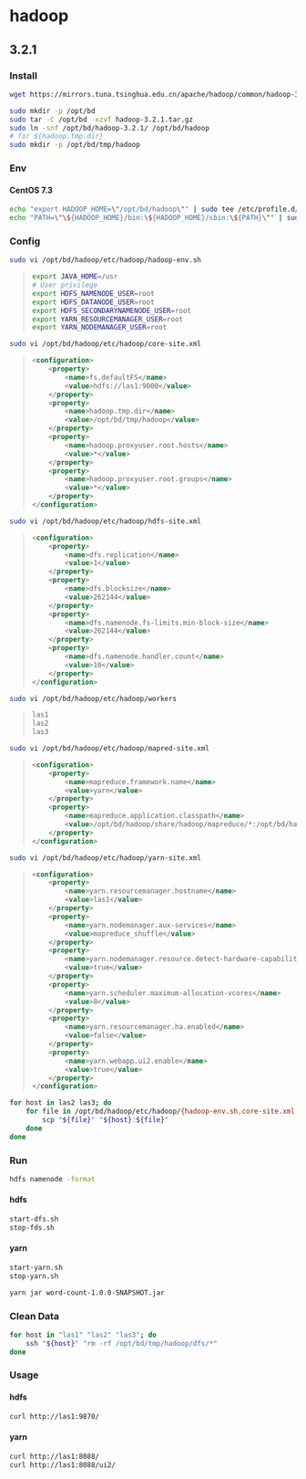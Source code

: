 # hadoop

## 3.2.1

### Install

```bash
wget https://mirrors.tuna.tsinghua.edu.cn/apache/hadoop/common/hadoop-3.2.1/hadoop-3.2.1.tar.gz
```

```bash
sudo mkdir -p /opt/bd
sudo tar -C /opt/bd -xzvf hadoop-3.2.1.tar.gz
sudo ln -snf /opt/bd/hadoop-3.2.1/ /opt/bd/hadoop
# for ${hadoop.tmp.dir}
sudo mkdir -p /opt/bd/tmp/hadoop
```

### Env

#### CentOS 7.3

```bash
echo "export HADOOP_HOME=\"/opt/bd/hadoop\"" | sudo tee /etc/profile.d/hadoop.sh
echo "PATH=\"\${HADOOP_HOME}/bin:\${HADOOP_HOME}/sbin:\${PATH}\"" | sudo tee -a /etc/profile.d/hadoop.sh
```

### Config

```bash
sudo vi /opt/bd/hadoop/etc/hadoop/hadoop-env.sh
```

> ```bash
> export JAVA_HOME=/usr
> # User privilege
> export HDFS_NAMENODE_USER=root
> export HDFS_DATANODE_USER=root
> export HDFS_SECONDARYNAMENODE_USER=root
> export YARN_RESOURCEMANAGER_USER=root
> export YARN_NODEMANAGER_USER=root
> ```

```bash
sudo vi /opt/bd/hadoop/etc/hadoop/core-site.xml
```

> ```xml
> <configuration>
>     <property>
>         <name>fs.defaultFS</name>
>         <value>hdfs://las1:9000</value>
>     </property>
>     <property>
>         <name>hadoop.tmp.dir</name>
>         <value>/opt/bd/tmp/hadoop</value>
>     </property>
>     <property>
>         <name>hadoop.proxyuser.root.hosts</name>
>         <value>*</value>
>     </property>
>     <property>
>         <name>hadoop.proxyuser.root.groups</name>
>         <value>*</value>
>     </property>
> </configuration>
> ```

```bash
sudo vi /opt/bd/hadoop/etc/hadoop/hdfs-site.xml
```

> ```xml
> <configuration>
>     <property>
>         <name>dfs.replication</name>
>         <value>1</value>
>     </property>
>     <property>
>         <name>dfs.blocksize</name>
>         <value>262144</value>
>     </property>
>     <property>
>         <name>dfs.namenode.fs-limits.min-block-size</name>
>         <value>262144</value>
>     </property>
>     <property>
>         <name>dfs.namenode.handler.count</name>
>         <value>10</value>
>     </property>
> </configuration>
> ```

```bash
sudo vi /opt/bd/hadoop/etc/hadoop/workers
```

> ```txt
> las1
> las2
> las3
> ```

```bash
sudo vi /opt/bd/hadoop/etc/hadoop/mapred-site.xml
```

> ```xml
> <configuration>
>     <property>
>         <name>mapreduce.framework.name</name>
>         <value>yarn</value>
>     </property>
>     <property>
>         <name>mapreduce.application.classpath</name>
>         <value>/opt/bd/hadoop/share/hadoop/mapreduce/*:/opt/bd/hadoop/share/hadoop/mapreduce/lib/*</value>
>     </property>
> </configuration>
> ```

```bash
sudo vi /opt/bd/hadoop/etc/hadoop/yarn-site.xml
```

> ```xml
> <configuration>
>     <property>
>         <name>yarn.resourcemanager.hostname</name>
>         <value>las1</value>
>     </property>
>     <property>
>         <name>yarn.nodemanager.aux-services</name>
>         <value>mapreduce_shuffle</value>
>     </property>
>     <property>
>         <name>yarn.nodemanager.resource.detect-hardware-capabilities</name>
>         <value>true</value>
>     </property>
>     <property>
>         <name>yarn.scheduler.maximum-allocation-vcores</name>
>         <value>8</value>
>     </property>
>     <property>
>         <name>yarn.resourcemanager.ha.enabled</name>
>         <value>false</value>
>     </property>
>     <property>
>         <name>yarn.webapp.ui2.enable</name>
>         <value>true</value>
>     </property>
> </configuration>
> ```

```bash
for host in las2 las3; do
    for file in /opt/bd/hadoop/etc/hadoop/{hadoop-env.sh,core-site.xml,hdfs-site.xml,workers,mapred-site.xml,yarn-site.xml}; do
        scp "${file}" "${host}:${file}"
    done
done
```

### Run

```bash
hdfs namenode -format
```

#### hdfs

```bash
start-dfs.sh
stop-fds.sh
```

#### yarn

```bash
start-yarn.sh
stop-yarn.sh
```

```bash
yarn jar word-count-1.0.0-SNAPSHOT.jar
```

### Clean Data

```bash
for host in "las1" "las2" "las3"; do
    ssh "${host}" "rm -rf /opt/bd/tmp/hadoop/dfs/*"
done
```

### Usage

#### hdfs

```bash
curl http://las1:9870/
```

#### yarn

```bash
curl http://las1:8088/
curl http://las1:8088/ui2/
```
